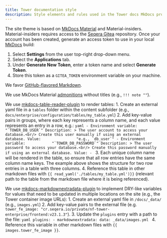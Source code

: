 ```yaml
---
title: Tower documentation style
description: Style elements and rules used in the Tower docs MkDocs project
---
```


The site theme is based on [MkDocs Material](https://squidfunk.github.io/mkdocs-material/) and Material-insiders. Material-insiders requires access to the [Seqera Gitea](https://git.seqera.io/) repository. Once your account has been created, generate an access token to use in your local [MkDocs](./mkdocs.md) build:

1. Select **Settings** from the user top-right drop-down menu.
2. Select the **Applications** tab.
3. Under **Generate New Token**, enter a token name and select **Generate Token**. 
4. Store this token as a `GITEA_TOKEN` environment variable on your machine. 

We favor [GitHub-flavored Markdown](https://github.github.com/gfm/). 

We use MkDocs Material [admonitions](https://squidfunk.github.io/mkdocs-material/reference/admonitions/#removing-the-title) without titles (e.g., `!!! note ""`).

We use [mkdocs-table-reader-plugin](https://timvink.github.io/mkdocs-table-reader-plugin/) to render tables:
    1. Create an external yaml file in a `tables` folder within the content subfolder (e.g., `docs/enterprise/configuration/tables/my_table.yml`)
    2. Add key-value pairs in groups, where each key represents a column name, and each value represents an entry in a row, e.g.:
        ```yaml
        -
        Environment variable:            "`TOWER_DB_USER`"
        Description: >
            The user account to access your database.<br/>
            Create this user manually if using an external database.
        Value:                "e.g., `db_user`"
        -
        Environment variable:            "`TOWER_DB_PASSWORD`"
        Description: >
            The user password to access your database.<br/>
            Create this password manually if using an external database.
        Value:
        -
        ```
    3. Each unique column name will be rendered in the table, so ensure that all row entries have the same column name keys. The example above shows the structure for two row entries in a table with three columns.
    4. Reference this table in other markdown files with `{{ read_yaml('./tables/my_table.yml')}}` (relevant path to the table from the markdown file where it is being referenced).

We use [mkdocs-markdownextradata-plugin](https://github.com/rosscdh/mkdocs-markdownextradata-plugin) to implement DRY-like variables for values that need to be updated in multiple locations on the site (e.g., the Tower container image URLs):
    1. Create an external yaml file in `/docs/_data/` (e.g., `images.yml`)
    2. Add key-value pairs to the external file (e.g. `tower_fe_image: "cr.seqera.io/private/nf-tower-enterprise/frontend:v23.1.3"`).
    3. Update the `plugins` entry with a path to the file:
        ```yaml
        plugins:
            - markdownextradata:
                data: _data/images.yml
        ```
    4. Reference this variable in other markdown files with `{{ images.tower_fe_image }}`.
